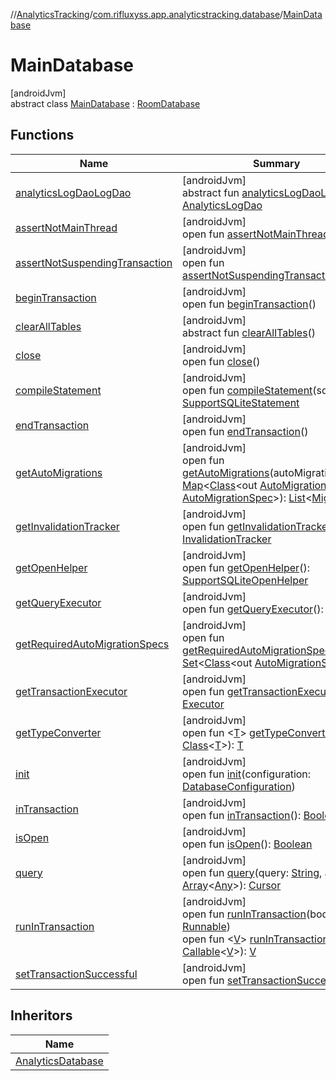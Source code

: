//[AnalyticsTracking](../../../index.md)/[com.rifluxyss.app.analyticstracking.database](../index.md)/[MainDatabase](index.md)

# MainDatabase

[androidJvm]\
abstract class [MainDatabase](index.md) : [RoomDatabase](https://developer.android.com/reference/kotlin/androidx/room/RoomDatabase.html)

## Functions

| Name | Summary |
|---|---|
| [analyticsLogDaoLogDao](analytics-log-dao-log-dao.md) | [androidJvm]<br>abstract fun [analyticsLogDaoLogDao](analytics-log-dao-log-dao.md)(): [AnalyticsLogDao](../../com.rifluxyss.app.analyticstracking.dao/-analytics-log-dao/index.md) |
| [assertNotMainThread](index.md#-917214377%2FFunctions%2F-1898713888) | [androidJvm]<br>open fun [assertNotMainThread](index.md#-917214377%2FFunctions%2F-1898713888)() |
| [assertNotSuspendingTransaction](index.md#1166251624%2FFunctions%2F-1898713888) | [androidJvm]<br>open fun [assertNotSuspendingTransaction](index.md#1166251624%2FFunctions%2F-1898713888)() |
| [beginTransaction](index.md#1020009182%2FFunctions%2F-1898713888) | [androidJvm]<br>open fun [beginTransaction](index.md#1020009182%2FFunctions%2F-1898713888)() |
| [clearAllTables](index.md#404244410%2FFunctions%2F-1898713888) | [androidJvm]<br>abstract fun [clearAllTables](index.md#404244410%2FFunctions%2F-1898713888)() |
| [close](index.md#1674273423%2FFunctions%2F-1898713888) | [androidJvm]<br>open fun [close](index.md#1674273423%2FFunctions%2F-1898713888)() |
| [compileStatement](index.md#1146188466%2FFunctions%2F-1898713888) | [androidJvm]<br>open fun [compileStatement](index.md#1146188466%2FFunctions%2F-1898713888)(sql: [String](https://developer.android.com/reference/kotlin/java/lang/String.html)): [SupportSQLiteStatement](https://developer.android.com/reference/kotlin/androidx/sqlite/db/SupportSQLiteStatement.html) |
| [endTransaction](index.md#622722960%2FFunctions%2F-1898713888) | [androidJvm]<br>open fun [endTransaction](index.md#622722960%2FFunctions%2F-1898713888)() |
| [getAutoMigrations](index.md#-437888903%2FFunctions%2F-1898713888) | [androidJvm]<br>open fun [getAutoMigrations](index.md#-437888903%2FFunctions%2F-1898713888)(autoMigrationSpecs: [Map](https://developer.android.com/reference/kotlin/java/util/Map.html)&lt;[Class](https://developer.android.com/reference/kotlin/java/lang/Class.html)&lt;out [AutoMigrationSpec](https://developer.android.com/reference/kotlin/androidx/room/migration/AutoMigrationSpec.html)&gt;, [AutoMigrationSpec](https://developer.android.com/reference/kotlin/androidx/room/migration/AutoMigrationSpec.html)&gt;): [List](https://developer.android.com/reference/kotlin/java/util/List.html)&lt;[Migration](https://developer.android.com/reference/kotlin/androidx/room/migration/Migration.html)&gt; |
| [getInvalidationTracker](index.md#-1572952849%2FFunctions%2F-1898713888) | [androidJvm]<br>open fun [getInvalidationTracker](index.md#-1572952849%2FFunctions%2F-1898713888)(): [InvalidationTracker](https://developer.android.com/reference/kotlin/androidx/room/InvalidationTracker.html) |
| [getOpenHelper](index.md#528322745%2FFunctions%2F-1898713888) | [androidJvm]<br>open fun [getOpenHelper](index.md#528322745%2FFunctions%2F-1898713888)(): [SupportSQLiteOpenHelper](https://developer.android.com/reference/kotlin/androidx/sqlite/db/SupportSQLiteOpenHelper.html) |
| [getQueryExecutor](index.md#1823899982%2FFunctions%2F-1898713888) | [androidJvm]<br>open fun [getQueryExecutor](index.md#1823899982%2FFunctions%2F-1898713888)(): [Executor](https://developer.android.com/reference/kotlin/java/util/concurrent/Executor.html) |
| [getRequiredAutoMigrationSpecs](index.md#1623281881%2FFunctions%2F-1898713888) | [androidJvm]<br>open fun [getRequiredAutoMigrationSpecs](index.md#1623281881%2FFunctions%2F-1898713888)(): [Set](https://developer.android.com/reference/kotlin/java/util/Set.html)&lt;[Class](https://developer.android.com/reference/kotlin/java/lang/Class.html)&lt;out [AutoMigrationSpec](https://developer.android.com/reference/kotlin/androidx/room/migration/AutoMigrationSpec.html)&gt;&gt; |
| [getTransactionExecutor](index.md#139460856%2FFunctions%2F-1898713888) | [androidJvm]<br>open fun [getTransactionExecutor](index.md#139460856%2FFunctions%2F-1898713888)(): [Executor](https://developer.android.com/reference/kotlin/java/util/concurrent/Executor.html) |
| [getTypeConverter](index.md#361519777%2FFunctions%2F-1898713888) | [androidJvm]<br>open fun &lt;[T](index.md#361519777%2FFunctions%2F-1898713888)&gt; [getTypeConverter](index.md#361519777%2FFunctions%2F-1898713888)(klass: [Class](https://developer.android.com/reference/kotlin/java/lang/Class.html)&lt;[T](https://developer.android.com/reference/kotlin/androidx/lifecycle/ViewModel.html#settagifabsent)&gt;): [T](https://developer.android.com/reference/kotlin/androidx/lifecycle/ViewModel.html#settagifabsent) |
| [init](index.md#1039887154%2FFunctions%2F-1898713888) | [androidJvm]<br>open fun [init](index.md#1039887154%2FFunctions%2F-1898713888)(configuration: [DatabaseConfiguration](https://developer.android.com/reference/kotlin/androidx/room/DatabaseConfiguration.html)) |
| [inTransaction](index.md#-1889647314%2FFunctions%2F-1898713888) | [androidJvm]<br>open fun [inTransaction](index.md#-1889647314%2FFunctions%2F-1898713888)(): [Boolean](https://kotlinlang.org/api/latest/jvm/stdlib/kotlin/-boolean/index.html) |
| [isOpen](index.md#-277138657%2FFunctions%2F-1898713888) | [androidJvm]<br>open fun [isOpen](index.md#-277138657%2FFunctions%2F-1898713888)(): [Boolean](https://kotlinlang.org/api/latest/jvm/stdlib/kotlin/-boolean/index.html) |
| [query](index.md#129106736%2FFunctions%2F-1898713888) | [androidJvm]<br>open fun [query](index.md#129106736%2FFunctions%2F-1898713888)(query: [String](https://developer.android.com/reference/kotlin/java/lang/String.html), args: [Array](https://kotlinlang.org/api/latest/jvm/stdlib/kotlin/-array/index.html)&lt;[Any](https://kotlinlang.org/api/latest/jvm/stdlib/kotlin/-any/index.html)&gt;): [Cursor](https://developer.android.com/reference/kotlin/android/database/Cursor.html) |
| [runInTransaction](index.md#1063989044%2FFunctions%2F-1898713888) | [androidJvm]<br>open fun [runInTransaction](index.md#1063989044%2FFunctions%2F-1898713888)(body: [Runnable](https://developer.android.com/reference/kotlin/java/lang/Runnable.html))<br>open fun &lt;[V](index.md#-1038828496%2FFunctions%2F-1898713888)&gt; [runInTransaction](index.md#-1038828496%2FFunctions%2F-1898713888)(body: [Callable](https://developer.android.com/reference/kotlin/java/util/concurrent/Callable.html)&lt;[V](index.md#-1038828496%2FFunctions%2F-1898713888)&gt;): [V](index.md#-1038828496%2FFunctions%2F-1898713888) |
| [setTransactionSuccessful](index.md#954356125%2FFunctions%2F-1898713888) | [androidJvm]<br>open fun [setTransactionSuccessful](index.md#954356125%2FFunctions%2F-1898713888)() |

## Inheritors

| Name |
|---|
| [AnalyticsDatabase](../-analytics-database/index.md) |
